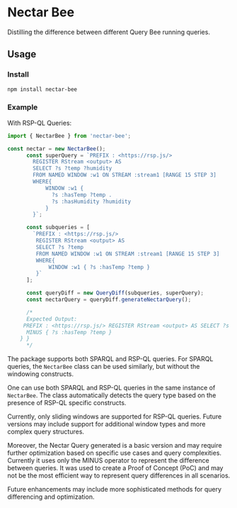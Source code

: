 # Nectar Bee
Distilling the difference between different Query Bee running queries. 

## Usage
### Install

```bash
npm install nectar-bee
```

### Example

With RSP-QL Queries:
```typescript
import { NectarBee } from 'nectar-bee';

const nectar = new NectarBee();
      const superQuery = `PREFIX : <https://rsp.js/>
        REGISTER RStream <output> AS
        SELECT ?s ?temp ?humidity
        FROM NAMED WINDOW :w1 ON STREAM :stream1 [RANGE 15 STEP 3]
        WHERE{
            WINDOW :w1 {
              ?s :hasTemp ?temp .
              ?s :hasHumidity ?humidity
            }
        }`;

      const subqueries = [
        `PREFIX : <https://rsp.js/>
         REGISTER RStream <output> AS
         SELECT ?s ?temp
         FROM NAMED WINDOW :w1 ON STREAM :stream1 [RANGE 15 STEP 3]
         WHERE{
             WINDOW :w1 { ?s :hasTemp ?temp }
         }`
      ];

      const queryDiff = new QueryDiff(subqueries, superQuery);
      const nectarQuery = queryDiff.generateNectarQuery();

      /*
      Expected Output:
     PREFIX : <https://rsp.js/> REGISTER RStream <output> AS SELECT ?s ?temp ?humidity FROM NAMED WINDOW :w1 ON STREAM :stream1 [RANGE 15 STEP 3] WHERE{WINDOW :w1 { ?s :hasTemp ?temp . ?s :hasHumidity ?humidity
      MINUS { ?s :hasTemp ?temp }
    } }
      */
```

The package supports both SPARQL and RSP-QL queries. For SPARQL queries, the `NectarBee` class can be used similarly, but without the windowing constructs. 

One can use both SPARQL and RSP-QL queries in the same instance of `NectarBee`. The class automatically detects the query type based on the presence of RSP-QL specific constructs. 

Currently, only sliding windows are supported for RSP-QL queries. Future versions may include support for additional window types and more complex query structures. 

Moreover, the Nectar Query generated is a basic version and may require further optimization based on specific use cases and query complexities. Currently it uses only the MINUS operator to represent the difference between queries. It was used to create a Proof of Concept (PoC) and may not be the most efficient way to represent query differences in all scenarios.

Future enhancements may include more sophisticated methods for query differencing and optimization.